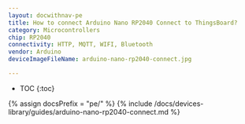 ```yaml
---
layout: docwithnav-pe
title: How to connect Arduino Nano RP2040 Connect to ThingsBoard?
category: Microcontrollers
chip: RP2040
connectivity: HTTP, MQTT, WIFI, Bluetooth
vendor: Arduino
deviceImageFileName: arduino-nano-rp2040-connect.jpg

---
```


* TOC
{:toc}

{% assign docsPrefix = "pe/" %}
{% include /docs/devices-library/guides/arduino-nano-rp2040-connect.md %}
